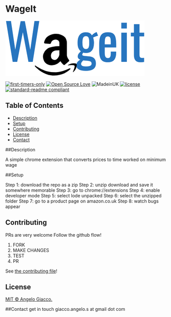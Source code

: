 # WageIt

![logo](images/logo.png)

[![first-timers-only](https://img.shields.io/badge/first--timers--only-friendly-blue.svg?style=flat-square)](https://www.firsttimersonly.com/)
[![Open Source Love](https://img.shields.io/badge/Open%20Source-%E2%9D%A4-blueviolet.svg)](https://opensource.com/article/18/11/reasons-love-open-source)
![MadeinUK](https://img.shields.io/badge/Made%20in-UK-green.svg)
[![license](https://img.shields.io/github/license/:user/:repo.svg)](LICENSE)
[![standard-readme compliant](https://img.shields.io/badge/readme%20style-standard-brightgreen.svg?style=flat-square)](https://github.com/RichardLitt/standard-readme)

## Table of Contents

- [Description](#description)
- [Setup](#setup)
- [Contributing](#contributing)
- [License](#license)
- [Contact](#contact)

##Description

A simple chrome extension that converts prices to time worked on minimum wage

##Setup

Step 1: download the repo as a zip
Step 2: unzip download and save it somewhere memorable
Step 3: go to chrome://extensions
Step 4: enable developer mode
Step 5: select lode unpacked
Step 6: select the unzipped folder
Step 7: go to a product page on amazon.co.uk
Step 8: watch bugs appear

## Contributing

PRs are very welcome
Follow the github flow!

1. FORK
2. MAKE CHANGES
3. TEST
4. PR

See [the contributing file](CONTRIBUTING.md)!

## License

[MIT © Angelo Giacco.](LICENSE.md)

##Contact
get in touch
giacco.angelo.s at gmail dot com
